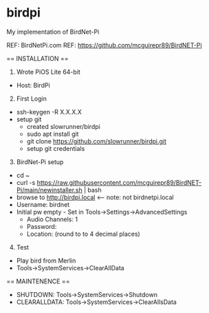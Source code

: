 # birdpi
My implementation of BirdNet-Pi


REF:  BirdNetPi.com
REF:  https://github.com/mcguirepr89/BirdNET-Pi

== INSTALLATION ==

1) Wrote PiOS Lite 64-bit
- Host: BirdPi

2) First Login
- ssh-keygen -R X.X.X.X
- setup git
  - created slowrunner/birdpi
  - sudo apt install git
  - git clone https://github.com/slowrunner/birdpi.git
  - setup git credentials


3) BirdNet-Pi setup
- cd ~
- curl -s https://raw.githubusercontent.com/mcguirepr89/BirdNET-Pi/main/newinstaller.sh | bash
- browse to http://birdpi.local   <-- note: not birdnetpi.local
- Username: birdnet
- Initial pw empty - Set in Tools->Settings->AdvancedSettings
  - Audio Channels: 1
  - Password: 
  - Location: (round to to 4 decimal places)

4) Test
- Play bird from Merlin
- Tools->SystemServices->ClearAllData


== MAINTENENCE ==

- SHUTDOWN:  Tools->SystemServices->Shutdown
- CLEARALLDATA:  Tools->SystemServices->ClearAllsData



